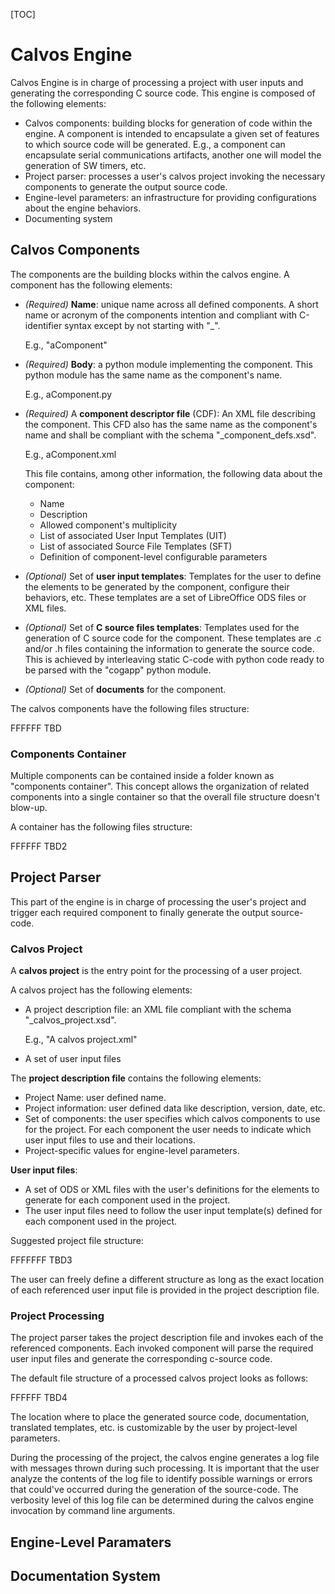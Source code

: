 

[TOC]

# Calvos Engine

Calvos Engine is in charge of processing a project with user inputs and generating the corresponding C source code. This engine is composed of the following elements:

- Calvos components: building blocks for generation of code within the engine. A component is intended to encapsulate a given set of features to which source code will be generated. E.g., a component can encapsulate serial communications artifacts, another one will model the generation of SW timers, etc. 
- Project parser: processes a user's calvos project invoking the necessary components to generate the output source code.
- Engine-level parameters: an infrastructure for providing configurations about the engine behaviors.
- Documenting system

## Calvos Components

The components are the building blocks within the calvos engine. A component has the following elements:

- *(Required)* **Name**: unique name across all defined components. A short name or acronym of the components intention and compliant with C-identifier syntax except by not starting with "_".

  E.g., "aComponent"

- *(Required)* **Body**: a python module implementing the component. This python module has the same name as the component's name. 

  E.g., aComponent.py

- *(Required)* A **component descriptor file** (CDF): An XML file describing the component. This CFD also has the same name as the component's name and shall be compliant with the schema "_component_defs.xsd".

  E.g., aComponent.xml

  This file contains, among other information, the following data about the component:

  - Name
  - Description
  - Allowed component's multiplicity
  - List of associated User Input Templates (UIT)
  - List of associated Source File Templates (SFT)
  - Definition of component-level configurable parameters

- *(Optional)* Set of **user input templates**: Templates for the user to define the elements to be generated by the component, configure their behaviors, etc. These templates are a set of LibreOffice ODS files or XML files.

- *(Optional)* Set of **C source files templates**: Templates used for the generation of C source code for the component. These templates are .c and/or .h files containing the information to generate the source code. This is achieved by interleaving static C-code with python code ready to be parsed with the "cogapp" python module.

- *(Optional)* Set of **documents** for the component.

The calvos components have the following files structure:

FFFFFF TBD

### Components Container

Multiple components can be contained inside a folder known as "components container". This concept allows the organization of related components into a single container so that the overall file structure doesn't blow-up.

A container has the following files structure:

FFFFFF TBD2

## Project Parser

This part of the engine is in charge of processing the user's project and trigger each required component to finally generate the output source-code.

### Calvos Project

A **calvos project** is the entry point for the processing of a user project.

A calvos project has the following elements:

- A project description file: an XML file compliant with the schema "_calvos_project.xsd".

  E.g., "A calvos project.xml"

- A set of user input files

The **project description file** contains the following elements: 

- Project Name: user defined name.
- Project information: user defined data like description, version, date, etc.
- Set of components: the user specifies which calvos components to use for the project. For each component the user needs to indicate which user input files to use and their locations.
- Project-specific values for engine-level parameters.

**User input files**:

- A set of ODS or XML files with the user's definitions for the elements to generate for each component used in the project.
- The user input files need to follow the user input template(s) defined for each component used in the project. 

Suggested project file structure:

FFFFFFF TBD3

The user can freely define a different structure as long as the exact location of each referenced user input file is provided in the project description file. 

### Project Processing

The project parser takes the project description file and invokes each of the referenced components. Each invoked component will parse the required user input files and generate the corresponding c-source code.

The default file structure of a processed calvos project looks as follows:

FFFFFF TBD4

The location where to place the generated source code, documentation, translated templates, etc. is customizable by the user by project-level parameters.

During the processing of the project, the calvos engine generates a log file with messages thrown during such processing. It is important that the user analyze the contents of the log file to identify possible warnings or errors that could've occurred during the generation of the source-code. The verbosity level of this log file can be determined during the calvos engine invocation by command line arguments. 

## Engine-Level Paramaters

## Documentation System

